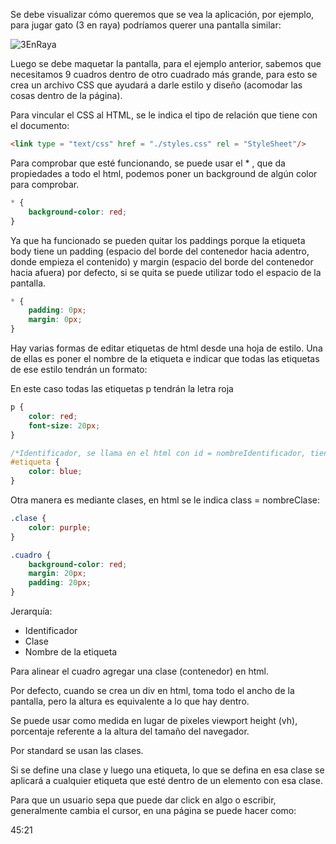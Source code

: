 Se debe visualizar cómo queremos que se vea la aplicación, por ejemplo, para jugar gato (3 en raya) podríamos querer una pantalla similar:

![3EnRaya]()

Luego se debe maquetar la pantalla, para el ejemplo anterior, sabemos que necesitamos 9 cuadros dentro de otro cuadrado más grande, para esto se crea un archivo CSS que ayudará a darle estilo y diseño (acomodar las cosas dentro de la página).

Para vincular el CSS al HTML, se le indica el tipo de relación que tiene con el documento:

```html
<link type = "text/css" href = "./styles.css" rel = "StyleSheet"/>
```

Para comprobar que esté funcionando, se puede usar el * , que da propiedades a todo el  html, podemos poner un background de algún color para comprobar.

```css
* {
    background-color: red;
}
```

Ya que ha funcionado se pueden quitar los paddings porque la etiqueta body tiene un padding (espacio del borde del contenedor hacia adentro, donde empieza el contenido) y margin (espacio del borde del contenedor hacia afuera) por defecto, si se quita se puede utilizar todo el espacio de la pantalla.

```css
* {
    padding: 0px;
    margin: 0px;
}
```
Hay varias formas de editar etiquetas de html desde una hoja de estilo. Una de ellas es poner el nombre de la etiqueta e indicar que todas las etiquetas de ese estilo tendrán un formato:

En este caso todas las etiquetas p tendrán la letra roja 

```css
p {
    color: red;
    font-size: 20px;
}

/*Identificador, se llama en el html con id = nombreIdentificador, tiene más jerarquía*/
#etiqueta {
    color: blue;
}
```

Otra manera es mediante clases, en html se le indica class = nombreClase:

```css
.clase {
    color: purple;
}

.cuadro {
    background-color: red;
    margin: 20px;
    padding: 20px;
}
```

Jerarquía:
* Identificador
* Clase
* Nombre de la etiqueta

Para alinear el cuadro agregar una clase (contenedor) en html.

Por defecto, cuando se crea un div en html, toma todo el ancho de la pantalla, pero la altura es equivalente a lo que hay dentro.

Se puede usar como medida en lugar de pixeles viewport height (vh), porcentaje referente a la altura del tamaño del navegador.

Por standard se usan las clases.

Si se define una clase y luego una etiqueta, lo que se defina en esa clase se aplicará a cualquier etiqueta que esté dentro de un elemento con esa clase.

Para que un usuario sepa que puede dar click en algo o escribir, generalmente cambia el cursor, en una página se puede hacer como:


45:21